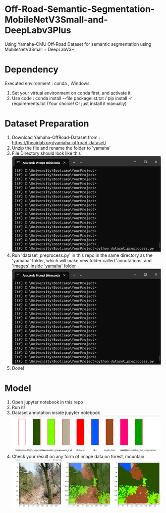 # Off-Road-Semantic-Segmentation-MobileNetV3Small-and-DeepLabv3Plus
Using Yamaha-CMU Off-Road Dataset for semantic segmentation using MobileNetV3Small + DeepLabV3+

# Dependency
Executed environment : conda , Windows
1. Set your virtual environment on conda first, and activate it.
2. Use code : conda install --file packagelist.txt / pip install -r requirements.txt (Your choice! Or just install it manually)

# Dataset Preparation 
1. Download Yamaha-OffRoad-Dataset from : https://theairlab.org/yamaha-offroad-dataset/
2. Unzip the file and rename the folder to 'yamaha'
3. File Directory should look like this
   ![Screenshot of File Directory](https://github.com/BaeSungHyun/Off-Road-Semantic-Segmentation-MobileNetV3Small-and-DeepLabv3Plus/blob/main/images/data_preprocess.png)
4. Run 'dataset_preprocess.py' in this repo in the same directory as the 'yamaha' folder, which will make new folder called 'annotations' and 'images' inside 'yamaha' folder
   ![Command for dataset preprocessing](https://github.com/BaeSungHyun/Off-Road-Semantic-Segmentation-MobileNetV3Small-and-DeepLabv3Plus/blob/main/images/data_preprocess.png)
5. Done!

# Model
1. Open jupyter notebook in this repo
2. Run it!
3. Dataset annotation inside jupyter notebook
  ![Screenshot of Dataset Mask Annotations](https://github.com/BaeSungHyun/Off-Road-Semantic-Segmentation-MobileNetV3Small-and-DeepLabv3Plus/blob/main/images/dataset_mask_annotations.png)
4. Check your result on any form of image data on forest, mountain.
  ![Check your result](https://github.com/BaeSungHyun/Off-Road-Semantic-Segmentation-MobileNetV3Small-and-DeepLabv3Plus/blob/main/images/result_on_first_seen_data.png)


